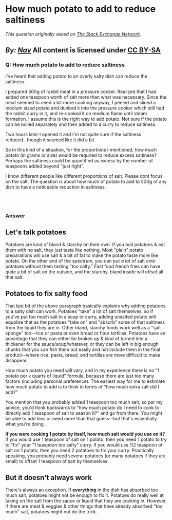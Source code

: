 # How much potato to add to reduce saltiness

_This question originally asked on [The Stack Exchange Network](https://cooking.stackexchange.com/q/119575)._

_By: [Nav](https://cooking.stackexchange.com/u/7812)_
All content is licensed under [CC BY-SA](https://creativecommons.org/licenses/by-sa/4.0/)
<br>
--------------------------------------------
### Q: How much potato to add to reduce saltiness
<p>I've heard that adding potato to an overly salty dish can reduce the saltiness.</p>
<p>I prepared 500g of rabbit meat in a pressure cooker. Realized that I had added one teaspoon worth of salt more than what was necessary. Since the meat seemed to need a bit more cooking anyway, I peeled and sliced a medium sized potato and dunked it into the pressure cooker which still had the rabbit curry in it, and re-cooked it on medium flame until steam formation.  I assume this is the right way to add potato. Not sure if the potato can be boiled separately and then added to a curry to reduce saltiness.</p>
<p>Two hours later I opened it and I'm not quite sure if the saltiness reduced...though it seemed like it did a bit.</p>
<p>So in this kind of a situation, for the proportions I mentioned, how much potato (in grams or size) would be required to reduce excess saltiness? Perhaps the saltiness could be quantified as excess by the number of teaspoons added beyond &quot;just right&quot;.</p>
<p>I know different people like different proportions of salt. Please dont focus on the salt. The question is about how much of potato to add to 500g of any dish to have a noticeable reduction in saltiness.</p>

<br><br>
### Answer 
<h2>Let's talk potatoes</h2>
<p>Potatoes are kind of bland &amp; starchy on their own. If you boil potatoes &amp; eat them with no salt, they just taste like nothing. Most &quot;plain&quot; potato preparations will use salt &amp; a bit of fat to make the potato taste more like potato. On the other end of the spectrum, you can put <em>a lot</em> of salt onto potatoes without them tasting &quot;too salty.&quot; Fast food french fries can have quite a bit of salt on the outside, and the starchy, bland inside will offset all that salt.</p>
<h2>Potatoes to fix salty food</h2>
<p>That last bit of the above paragraph basically explains why adding potatoes to a salty dish can work. Potatoes &quot;take&quot; a lot of salt themselves, so if you've put too much salt in a soup or curry, adding unsalted potato will equalize that as the potatoes &quot;take on&quot; and &quot;absorb&quot; some of that saltiness from the liquid they are in. Other bland, starchy foods work well as a &quot;salt sponge&quot; too--rice or pasta or even bread or flour tortillas. Potatoes have an advantage that they can either be broken up &amp; kind of turned into a thickener for the sauce/soup/whatever, or they can be left in big enough chunks that you can fish them out easily and not include them in the final product--where rice, pasta, bread, and tortillas are more difficult to make disappear.</p>
<p>How much potato you need will vary, and in my experience there is no &quot;1 potato per <code>x</code> quarts of liquid&quot; formula, because there are just too many factors (including personal preference). The easiest way for me to estimate how much potato to add is to think in terms of &quot;how much extra salt did I add?&quot;</p>
<p>You mention that you probably added 1 teaspoon too much salt, so per my advice, you'd think backwards to &quot;how much potato do I need to cook to directly add 1 teaspoon of salt to season it?&quot; and go from there. You might be able to add less or need more than that guess--but that's essentially what you're doing.</p>
<p><strong>If you were cooking 1 potato by itself, how much salt would you use on it?</strong> If you would use 1 teaspoon of salt on 1 potato, then you need 1 potato to try to &quot;fix&quot; your &quot;1 teaspoon too salty&quot; curry. If you would use 1/2 teaspoon of salt on 1 potato, then you need 2 potatoes to fix your curry. Practically speaking, you probably need several potatoes (or many potatoes if they are small) to offset 1 teaspoon of salt by themselves.</p>
<h2>But it doesn't always work</h2>
<p>There's always an exception. If <strong>everything</strong> in the dish has absorbed too much salt, potatoes might not be enough to fix it. Potatoes do really well at taking on the salt from the sauce or liquid that they are cooking in. However, if there are meat &amp; veggies &amp; other things that have already absorbed &quot;too much&quot; salt, potatoes might not do the trick.</p>

